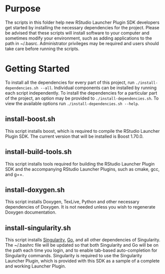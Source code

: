 # Purpose

The scripts in this folder help new RStudio Launcher Plugin SDK developers get started by installing
the necessary dependencies for the project. Please be advised that these scripts will install
software to your computer and sometimes modify your environment, such as adding applications to 
the path in ~/.basrc. Administrator privileges may be required and users should take care before 
running the scripts.

# Getting Started

To install all the dependencies for every part of this project, run `./install-dependencies.sh
--all`. Individual components can be installed by running each script independently. To install the 
dependencies for a particular part of the project, an option may be provided to 
`./install-dependencies.sh`. To view the available options run `./install-dependencies.sh --help`.

## install-boost.sh

This script installs boost, which is required to compile the RStudio Launcher Plugin SDK. The 
current version that will be installed is Boost 1.70.0.

## install-build-tools.sh

This script installs tools required for building the RStudio Launcher Plugin SDK and the 
accompanying RStudio Launcher Plugins, such as cmake, gcc, and g++.

## install-doxygen.sh

This script installs Doxygen, TexLive, Python and other necessary dependencies of Doxygen. It is
not needed unless you wish to regenerate Doxygen documentation.

## install-singularity.sh

This script installs [Singularity](https://sylabs.io/singularity/), [Go](https://golang.org/), and 
all other dependencies of Singularity. The ~/.bashrc file will be updated so that both Singularity 
and Go will be on the path each time you login, and to enable tab-based auto-completion for 
Singularity commands. Singularity is required to use the Singularity Launcher Plugin, which is 
provided with this SDK as a sample of a complete and working Launcher Plugin.